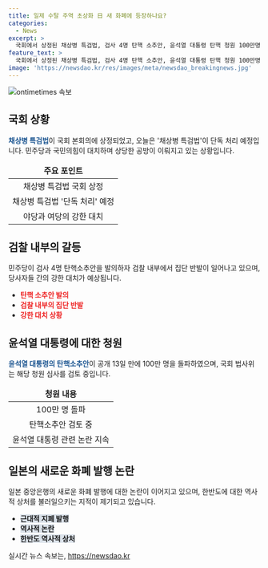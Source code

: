 ```yaml
---
title: 일제 수탈 주역 초상화 日 새 화폐에 등장하나요?
categories:
  - News
excerpt: >
  국회에서 상정된 채상병 특검법, 검사 4명 탄핵 소추안, 윤석열 대통령 탄핵 청원 100만명 돌파, 서울 역주행 참사, 윤 대통령의 이재명 비판 발언, 방송통신위원장 후보자 논란, 일본 1만엔권 논란, 일본의 새 지폐 발행 소식 등 최신 요약뉴스. (150자)
feature_text: >
  국회에서 상정된 채상병 특검법, 검사 4명 탄핵 소추안, 윤석열 대통령 탄핵 청원 100만명 돌파, 서울 역주행 참사, 윤 대통령의 이재명 비판 발언, 방송통신위원장 후보자 논란, 일본 1만엔권 논란, 일본의 새 지폐 발행 소식 등 최신 요약뉴스. (150자)
image: 'https://newsdao.kr/res/images/meta/newsdao_breakingnews.jpg'
---
```


<p><img src="https://newsdao.kr/res/images/meta/newsdao_breakingnews.jpg" alt="ontimetimes 속보" /></p>

<h2 data-ke-size="size26">국회 상황</h2>

<p data-ke-size="size16"><b><span style="color: #1a5490;">채상병 특검법</span></b>이 국회 본회의에 상정되었고, 오늘은 '채상병 특검법'이 단독 처리 예정입니다. 민주당과 국민의힘이 대치하며 상당한 공방이 이뤄지고 있는 상황입니다.</p>

<table>
    <thead>
        <tr>
            <td style="text-align: center; height: 17px;"><b>주요 포인트</b></td>
        </tr>
    </thead>
    <tbody>
        <tr>
            <td style="text-align: center; height: 17px;">채상병 특검법 국회 상정</td>
        </tr>
        <tr>
            <td style="text-align: center; height: 17px;">채상병 특검법 '단독 처리' 예정</td>
        </tr>
        <tr>
            <td style="text-align: center; height: 17px;">야당과 여당의 강한 대치</td>
        </tr>
    </tbody>
</table>

<h2 data-ke-size="size26">검찰 내부의 갈등</h2>

<p data-ke-size="size16">민주당이 검사 4명 탄핵소추안을 발의하자 검찰 내부에서 집단 반발이 일어나고 있으며, 당사자들 간의 강한 대치가 예상됩니다.</p>

<ul>
    <li><b><span style="color: #ee2323;">탄핵 소추안 발의</span></b></li>
    <li><b><span style="color: #ee2323;">검찰 내부의 집단 반발</span></b></li>
    <li><b><span style="color: #ee2323;">강한 대치 상황</span></b></li>
</ul>

<h2 data-ke-size="size26">윤석열 대통령에 대한 청원</h2>

<p data-ke-size="size16"><b><span style="color: #1a5490;">윤석열 대통령의 탄핵소추안</span></b>이 공개 13일 만에 100만 명을 돌파하였으며, 국회 법사위는 해당 청원 심사를 검토 중입니다.</p>

<table>
    <thead>
        <tr>
            <td style="text-align: center; height: 17px;"><b>청원 내용</b></td>
        </tr>
    </thead>
    <tbody>
        <tr>
            <td style="text-align: center; height: 17px;">100만 명 돌파</td>
        </tr>
        <tr>
            <td style="text-align: center; height: 17px;">탄핵소추안 검토 중</td>
        </tr>
        <tr>
            <td style="text-align: center; height: 17px;">윤석열 대통령 관련 논란 지속</td>
        </tr>
    </tbody>
</table>

<h2 data-ke-size="size26">일본의 새로운 화폐 발행 논란</h2>

<p data-ke-size="size16">일본 중앙은행의 새로운 화폐 발행에 대한 논란이 이어지고 있으며, 한반도에 대한 역사적 상처를 불러일으키는 지적이 제기되고 있습니다.</p>

<ul>
    <li><b><span style="background-color: #21538527;">근대적 지폐 발행</span></b></li>
    <li><b><span style="background-color: #21538527;">역사적 논란</span></b></li>
    <li><b><span style="background-color: #21538527;">한반도 역사적 상처</span></b></li>
</ul>
실시간 뉴스 속보는, <a href="https://newsdao.kr" rel="dofollow">https://newsdao.kr</a>


